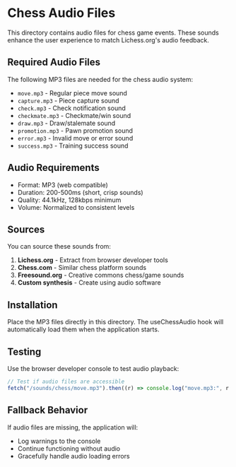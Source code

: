 # Chess Audio Files

This directory contains audio files for chess game events. These sounds enhance the user experience to match Lichess.org's audio feedback.

## Required Audio Files

The following MP3 files are needed for the chess audio system:

- `move.mp3` - Regular piece move sound
- `capture.mp3` - Piece capture sound
- `check.mp3` - Check notification sound
- `checkmate.mp3` - Checkmate/win sound
- `draw.mp3` - Draw/stalemate sound
- `promotion.mp3` - Pawn promotion sound
- `error.mp3` - Invalid move or error sound
- `success.mp3` - Training success sound

## Audio Requirements

- Format: MP3 (web compatible)
- Duration: 200-500ms (short, crisp sounds)
- Quality: 44.1kHz, 128kbps minimum
- Volume: Normalized to consistent levels

## Sources

You can source these sounds from:

1. **Lichess.org** - Extract from browser developer tools
2. **Chess.com** - Similar chess platform sounds
3. **Freesound.org** - Creative commons chess/game sounds
4. **Custom synthesis** - Create using audio software

## Installation

Place the MP3 files directly in this directory. The useChessAudio hook will automatically load them when the application starts.

## Testing

Use the browser developer console to test audio playback:

```javascript
// Test if audio files are accessible
fetch("/sounds/chess/move.mp3").then((r) => console.log("move.mp3:", r.status));
```

## Fallback Behavior

If audio files are missing, the application will:

- Log warnings to the console
- Continue functioning without audio
- Gracefully handle audio loading errors
